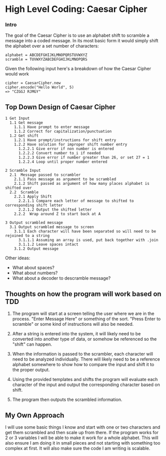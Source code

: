 # High Level Coding: Caesar Cipher


### Intro

The goal of the Caesar Cipher is to use an alphabet shift to scramble a message into a coded message.  In its most basic form it would simply shift the alphabet over a set number of characters:

```
alphabet = ABCDEFGHIJKLMNOPQRSTUVWXYZ
scramble = TUVWXYZABCDEFGHIJKLMNOPQRS
```

Given the following input here's a breakdown of how the Caesar Cipher would work

```
cipher = CaesarCipher.new
cipher.encode("Hello World", 5)
=> "CZGGJ RJMGY"
```

## Top Down Design of Caesar Cipher

```
1 Get Input
  1.1 Get message
    1.1.1 Have prompt to enter message
    1.1.2 Correct for capitalization/punctuation
  1.2 Get shift
    1.2.1 Have prompt/instructions for shift entry
    1.2.2 Have solution for improper shift number entry
      1.2.2.1 Give error if non number is entered
      1.2.2.2 Convert number to_i if needed
      1.2.2.3 Give error if number greater than 26, or set 27 = 1
      1.2.2.4 Loop until proper number entered

2 Scramble Input
  2.1  Message passed to scrambler
    2.1.1 Pass message as argument to be scrambled
    2.1.2 Shift passed as argument of how many places alphabet is shifted over
  2.2  Scramble
    2.2.1 Apply Shift
      2.2.1.1 Compare each letter of message to shifted to corresponding shift letter
      2.2.1.2 Output the shifted letter
    2.2.2  Wrap around Z to start back at A

3 Output scrambled message
  3.1 Output scrambled message to screen
    3.1.1 Each character will have been separated so will need to be rejoined to a string
      3.1.1.1 Assuming an array is used, put back together with .join
      3.1.1.2 Leave spaces intact
    3.1.2 Output message

```

Other ideas:

  * What about spaces?
  * What about numbers?
  * What about a decoder to descramble message?

## Thoughts on how the program will work based on TDD

  1. The program will start at a screen telling the user where we are in the process.  "Enter Message Here" or something of the sort.  "Press Enter to scramble" or some kind of instructions will also be needed.

  2. After a string is entered into the system, it will likely need to be converted into another type of data, or somehow be referenced so the "shift" can happen.

  3.  When the information is passed to the scrambler, each character will need to be analyzed individually.  There will likely need to be a reference alphabet somewhere to show how to compare the input and shift it to the proper output.

  4.  Using the provided templates and shifts the program will evaluate each character of the input and output the corresponding character based on shift.

  5.  The program then outputs the scrambled information.

## My Own Approach

I will use some basic things I know and start with one or two characters and get them scrambled and then scale up from there.  If the program works for 2 or 3 variables I will be able to make it work for a whole alphabet.  This will also ensure I am doing it in small pieces and not starting with something too complex at first.  It will also make sure the code I am writing is scalable.
